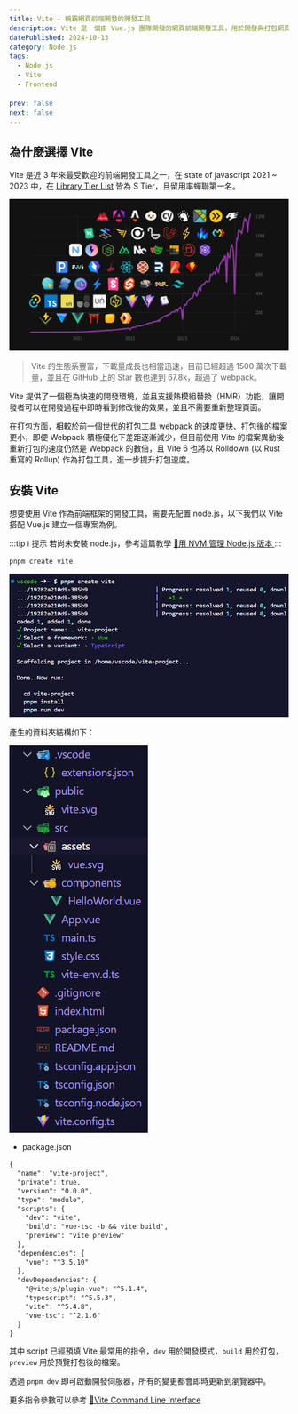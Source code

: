 ```yaml
---
title: Vite - 稱霸網頁前端開發的開發工具
description: Vite 是一個由 Vue.js 團隊開發的網頁前端開發工具，用於開發與打包網頁前端專案。
datePublished: 2024-10-13
category: Node.js
tags:
  - Node.js
  - Vite
  - Frontend

prev: false
next: false
---
```


## 為什麼選擇 Vite

Vite 是近 3 年來最受歡迎的前端開發工具之一，在 state of javascript 2021 \~ 2023 中，在 [Library Tier List](https://2023.stateofjs.com/en-US/libraries/#tier_list) 皆為 S Tier，且留用率蟬聯第一名。

![alt text](image.png)

> Vite 的生態系豐富，下載量成長也相當迅速，目前已經超過 1500 萬次下載量，並且在 GitHub 上的 Star 數也達到 67.8k，超過了 webpack。

Vite 提供了一個極為快速的開發環境，並且支援熱模組替換（HMR）功能，讓開發者可以在開發過程中即時看到修改後的效果，並且不需要重新整理頁面。

在打包方面，相較於前一個世代的打包工具 webpack 的速度更快、打包後的檔案更小，即便 Webpack 積極優化下差距逐漸減少，但目前使用 Vite 的檔案異動後重新打包的速度仍然是 Webpack 的數倍，且 Vite 6 也將以 Rolldown (以 Rust 重寫的 Rollup) 作為打包工具，進一步提升打包速度。

## 安裝 Vite

想要使用 Vite 作為前端框架的開發工具，需要先配置 node.js，以下我們以 Vite 搭配 Vue.js 建立一個專案為例。

:::tip ℹ️ 提示
若尚未安裝 node.js，參考這篇教學 [📝用 NVM 管理 Node.js 版本
](/nodejs/nvm/)
:::

```bash
pnpm create vite
```

![alt text](image-1.png)

產生的資料夾結構如下：

![alt text](image-2.png)

- package.json

```json:line-numbers {6-10}
{
  "name": "vite-project",
  "private": true,
  "version": "0.0.0",
  "type": "module",
  "scripts": {
    "dev": "vite",
    "build": "vue-tsc -b && vite build",
    "preview": "vite preview"
  },
  "dependencies": {
    "vue": "^3.5.10"
  },
  "devDependencies": {
    "@vitejs/plugin-vue": "^5.1.4",
    "typescript": "^5.5.3",
    "vite": "^5.4.8",
    "vue-tsc": "^2.1.6"
  }
}
```

其中 script 已經預填 Vite 最常用的指令，`dev` 用於開發模式，`build` 用於打包，`preview` 用於預覽打包後的檔案。

透過 `pnpm dev` 即可啟動開發伺服器，所有的變更都會即時更新到瀏覽器中。

更多指令參數可以參考 [🔗Vite Command Line Interface](https://vite.dev/guide/cli#command-line-interface)
